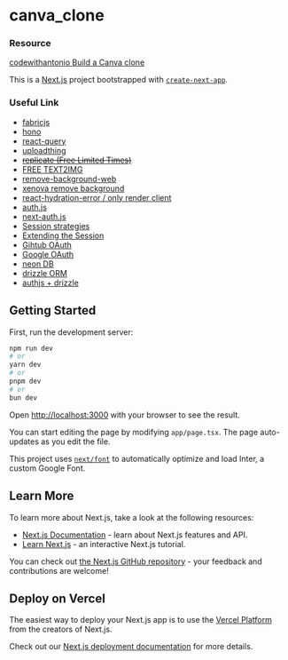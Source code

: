 # canva_clone

### Resource
[codewithantonio Build a Canva clone](https://www.codewithantonio.com/projects/canva-clone)

This is a [Next.js](https://nextjs.org/) project bootstrapped with [`create-next-app`](https://github.com/vercel/next.js/tree/canary/packages/create-next-app).

### Useful Link

+ [fabricjs](http://fabricjs.com/)
+ [hono](https://hono.dev/docs/guides/rpc#client)
+ [react-query](https://tanstack.com/query/latest/docs/framework/react/quick-start)
+ [uploadthing](https://docs.uploadthing.com/getting-started/appdir)
+ <del>[replicate (Free Limited Times)](https://replicate.com/black-forest-labs/flux-schnell?input=nodejs)<del>
+ [FREE TEXT2IMG](https://www.reddit.com/r/StableDiffusion/comments/1cx7wuw/is_there_any_text_to_image_api_for_free/)
+ [remove-background-web](https://huggingface.co/spaces/Xenova/remove-background-web)
+ [xenova remove background](https://github.com/xenova/transformers.js/blob/main/examples/remove-background-client/main.js)
+ [react-hydration-error / only render client](https://nextjs.org/docs/messages/react-hydration-error)
+ [auth.js](https://authjs.dev/getting-started/authentication/oauth)
+ [next-auth.js](https://next-auth.js.org/getting-started/example#frontend---add-react-hook)
+ [Session strategies](https://authjs.dev/concepts/session-strategies#jwt-session)
+ [Extending the Session](https://authjs.dev/guides/extending-the-session#with-jwt)
+ [Gihtub OAuth](https://github.com/settings/developers)
+ [Google OAuth](https://console.cloud.google.com/apis/credentials/consent)
+ [neon DB](https://console.neon.tech/)
+ [drizzle ORM](https://orm.drizzle.team/docs/get-started-postgresql#neon-postgres)
+ [authjs + drizzle](https://authjs.dev/getting-started/adapters/drizzle)
## Getting Started

First, run the development server:

```bash
npm run dev
# or
yarn dev
# or
pnpm dev
# or
bun dev
```

Open [http://localhost:3000](http://localhost:3000) with your browser to see the result.

You can start editing the page by modifying `app/page.tsx`. The page auto-updates as you edit the file.

This project uses [`next/font`](https://nextjs.org/docs/basic-features/font-optimization) to automatically optimize and load Inter, a custom Google Font.

## Learn More

To learn more about Next.js, take a look at the following resources:

- [Next.js Documentation](https://nextjs.org/docs) - learn about Next.js features and API.
- [Learn Next.js](https://nextjs.org/learn) - an interactive Next.js tutorial.

You can check out [the Next.js GitHub repository](https://github.com/vercel/next.js/) - your feedback and contributions are welcome!

## Deploy on Vercel

The easiest way to deploy your Next.js app is to use the [Vercel Platform](https://vercel.com/new?utm_medium=default-template&filter=next.js&utm_source=create-next-app&utm_campaign=create-next-app-readme) from the creators of Next.js.

Check out our [Next.js deployment documentation](https://nextjs.org/docs/deployment) for more details.
